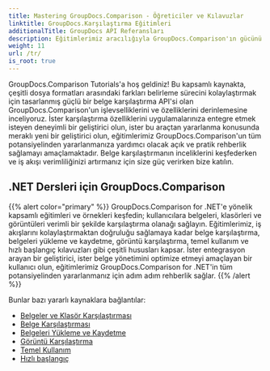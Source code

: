 ```yaml
---
title: Mastering GroupDocs.Comparison - Öğreticiler ve Kılavuzlar
linktitle: GroupDocs.Karşılaştırma Eğitimleri
additionalTitle: GroupDocs API Referansları
description: Eğitimlerimiz aracılığıyla GroupDocs.Comparison'ın gücünü keşfedin! Verimli belge karşılaştırması için bu API'yi entegre etmeyi ve kullanmayı öğrenin.
weight: 11
url: /tr/
is_root: true
---
```


GroupDocs.Comparison Tutorials'a hoş geldiniz! Bu kapsamlı kaynakta, çeşitli dosya formatları arasındaki farkları belirleme sürecini kolaylaştırmak için tasarlanmış güçlü bir belge karşılaştırma API'si olan GroupDocs.Comparison'un işlevselliklerini ve özelliklerini derinlemesine inceliyoruz. İster karşılaştırma özelliklerini uygulamalarınıza entegre etmek isteyen deneyimli bir geliştirici olun, ister bu araçtan yararlanma konusunda meraklı yeni bir geliştirici olun, eğitimlerimiz GroupDocs.Comparison'un tüm potansiyelinden yararlanmanıza yardımcı olacak açık ve pratik rehberlik sağlamayı amaçlamaktadır. Belge karşılaştırmanın inceliklerini keşfederken ve iş akışı verimliliğinizi artırmanız için size güç verirken bize katılın.

## .NET Dersleri için GroupDocs.Comparison
{{% alert color="primary" %}}
GroupDocs.Comparison for .NET'e yönelik kapsamlı eğitimleri ve örnekleri keşfedin; kullanıcılara belgeleri, klasörleri ve görüntüleri verimli bir şekilde karşılaştırma olanağı sağlayın. Eğitimlerimiz, iş akışlarını kolaylaştırmaktan doğruluğu sağlamaya kadar belge karşılaştırma, belgeleri yükleme ve kaydetme, görüntü karşılaştırma, temel kullanım ve hızlı başlangıç kılavuzları gibi çeşitli hususları kapsar. İster entegrasyon arayan bir geliştirici, ister belge yönetimini optimize etmeyi amaçlayan bir kullanıcı olun, eğitimlerimiz GroupDocs.Comparison for .NET'in tüm potansiyelinden yararlanmanız için adım adım rehberlik sağlar.
{{% /alert %}}

Bunlar bazı yararlı kaynaklara bağlantılar:
 
- [Belgeler ve Klasör Karşılaştırması](./net/documents-and-folder-comparison/)
- [Belge Karşılaştırması](./net/document-comparison/)
- [Belgeleri Yükleme ve Kaydetme](./net/loading-and-saving-documents/)
- [Görüntü Karşılaştırma](./net/image-comparison/)
- [Temel Kullanım](./net/basic-usage/)
- [Hızlı başlangıç](./net/quick-start/)

